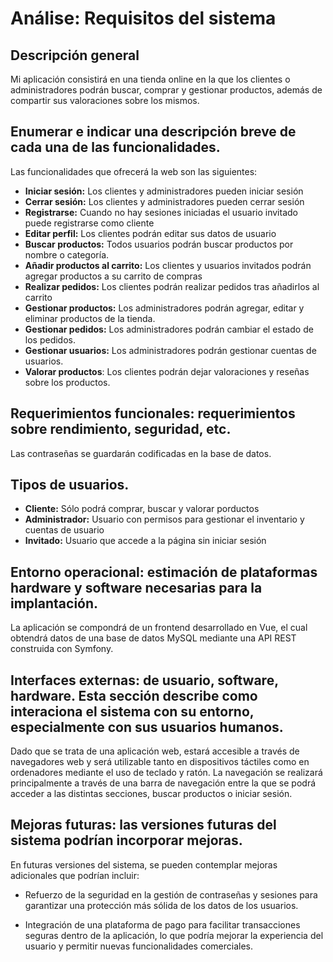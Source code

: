 # Análise: Requisitos del sistema

## Descripción general

Mi aplicación consistirá en una tienda online en la que los clientes o administradores podrán buscar, comprar y gestionar productos, además de compartir sus valoraciones sobre los mismos.

## Enumerar e indicar una descripción breve de cada una de las funcionalidades.

Las funcionalidades que ofrecerá la web son las siguientes:

- **Iniciar sesión:** Los clientes y administradores pueden iniciar sesión
- **Cerrar sesión:** Los clientes y administradores pueden cerrar sesión
- **Registrarse:** Cuando no hay sesiones iniciadas el usuario invitado puede registrarse como cliente
- **Editar perfil:** Los clientes podrán editar sus datos de usuario
- **Buscar productos:** Todos usuarios podrán buscar productos por nombre o categoría.
- **Añadir productos al carrito:** Los clientes y usuarios invitados podrán agregar productos a su carrito de compras
- **Realizar pedidos:** Los clientes podrán realizar pedidos tras añadirlos al carrito
- **Gestionar productos:** Los administradores podrán agregar, editar y eliminar productos de la tienda.
- **Gestionar pedidos:** Los administradores podrán cambiar el estado de los pedidos.
- **Gestionar usuarios:** Los administradores podrán gestionar cuentas de usuarios.
- **Valorar productos**: Los clientes podrán dejar valoraciones y reseñas sobre los productos.

## Requerimientos funcionales: requerimientos sobre rendimiento, seguridad, etc.

Las contraseñas se guardarán codificadas en la base de datos.

## Tipos de usuarios.

- **Cliente:** Sólo podrá comprar, buscar y valorar porductos
- **Administrador:** Usuario con permisos para gestionar el inventario y cuentas de usuario
- **Invitado:** Usuario que accede a la página sin iniciar sesión

## Entorno operacional: estimación de plataformas hardware y software necesarias para la implantación.

La aplicación se compondrá de un frontend desarrollado en Vue, el cual obtendrá datos de una base de datos MySQL mediante una API REST construida con Symfony.

## Interfaces externas: de usuario, software, hardware. Esta sección describe como interaciona el sistema con su entorno, especialmente con sus usuarios humanos.

Dado que se trata de una aplicación web, estará accesible a través de navegadores web y será utilizable tanto en dispositivos táctiles como en ordenadores mediante el uso de teclado y ratón. La navegación se realizará principalmente a través de una barra de navegación entre la que se podrá acceder a las distintas secciones, buscar productos o iniciar sesión.

## Mejoras futuras: las versiones futuras del sistema podrían incorporar mejoras.

En futuras versiones del sistema, se pueden contemplar mejoras adicionales que podrían incluir:

- Refuerzo de la seguridad en la gestión de contraseñas y sesiones para garantizar una protección más sólida de los datos de los usuarios.

- Integración de una plataforma de pago para facilitar transacciones seguras dentro de la aplicación, lo que podría mejorar la experiencia del usuario y permitir nuevas funcionalidades comerciales.
